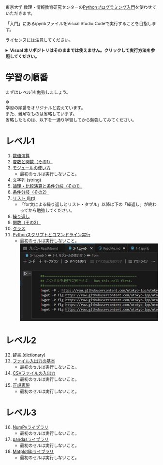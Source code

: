 東京大学 数理・情報教育研究センターの[Pythonプログラミング入門](https://github.com/UTokyo-IPP/utokyo-ipp.github.io/tree/master)を使わせていただきます。

「入門」にあるipynbファイルをVisual Studio Codeで実行することを目指します。

[ライセンス](https://github.com/UTokyo-IPP/utokyo-ipp.github.io/tree/master?tab=License-1-ov-file#readme)には注意してください。

<details><summary><b>Visual 本リポジトリはそのままでは使えません。クリックして実行方法を参照してください。</b></summary>

# Visual Studio Codeでの実行方法

まず、Visual Studio Codeには、「Python」（Microsoft）と「Jupyter」（Microsoft）のプラグインを入れてください。

本リポジトリのzipをダウンロードして、展開してください（フォルダX）。<br>
![2024-05-08_200324.jpg](./img/2024-05-08_200324.jpg)<br>
図1

「.vscode」フォルダの「settings.json」を開き、python.exeがある正しいパスに修正してください。

[Pythonプログラミング入門](https://github.com/UTokyo-IPP/utokyo-ipp.github.io/tree/master)にアクセスし、図1と同様にzipをダウンロードして、展開してください。

「colab」フォルダをフォルダXにコピーしてください。

Visual Studio Codeを起動し、フォルダXを開いてください。

ReadMe.mdを開きます。<br>
タブの右クリックでプレビューを開いてください。<br>
![2024-05-08_185809.jpg](./img/2024-05-08_185809.jpg)

以下のリンクをクリックしてください。<br>
![2024-05-08_234655.jpg](./img/2024-05-08_234655.jpg)

![2024-05-08_190150.jpg](./img/2024-05-08_190150.jpg)<br>
 [カーネルの選択]をクリック ⇒ Pythonの環境 ⇒ 上記python.exeのパスが正しければ、おすすめに表示されるので選択してください

Jupyter Notebookで表示されると思います。Pythonを実行することも可能です。<br>
![2024-05-08_192146.jpg](./img/2024-05-08_192146.jpg)

</details>

# 学習の順番

まずはレベル1を勉強しましょう。

❆<br>
学習の順番をオリジナルと変えています。<br>
また、難解なものは省略しています。<br>
省略したものは、以下を一通り学習してから勉強してみてください。

# レベル1

1. [数値演算](./colab/1/1-1.ipynb)
1. [変数と関数（その1）](./colab/1/1-2.ipynb)
1. [モジュールの使い方](./colab/5/5-1.ipynb)
    * 最初のセルは実行しないこと。
1. [文字列 (string)](./colab/2/2-1.ipynb)
1. [論理・比較演算と条件分岐（その1）](./colab/1/1-3.ipynb)
1. [条件分岐（その2）](./colab/2/2-3.ipynb)
1. [リスト (list)](./colab/2/2-2.ipynb)
    * 「for文による繰り返しとリスト・タプル」以降は下の「繰返し」が終わってから勉強してください。
1. [繰り返し](./colab/3/3-2.ipynb)
1. [関数（その2）](./colab/3/3-3.ipynb)
1. [クラス](./colab/6/6-3.ipynb)
1. [Pythonスクリプトとコマンドライン実行](./colab/appendix/5-command.ipynb)
    * 最初のセルは実行しないこと。<br>![2024-05-08_194805.jpg](./img/2024-05-08_194805.jpg)

# レベル2

12. [辞書 (dictionary)](./colab/3/3-1.ipynb)
1. [ファイル入出力の基本](./colab/4/4-1.ipynb)
    * 最初のセルは実行しないこと。
1. [CSVファイルの入出力](./colab/appendix/4-csv.ipynb)
    * 最初のセルは実行しないこと。
1. [正規表現](./colab/appendix/5-re.ipynb)
    * 最初のセルは実行しないこと。

# レベル3

16. [NumPyライブラリ](./colab/5/5-3.ipynb)
    * 最初のセルは実行しないこと。
1. [pandasライブラリ](./colab/7/7-1.ipynb)
    * 最初のセルは実行しないこと。
1. [Matplotlibライブラリ](./colab/appendix/5-matplotlib.ipynb)
    * 最初のセルは実行しないこと。

